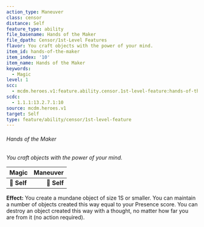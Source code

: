 ```yaml
---
action_type: Maneuver
class: censor
distance: Self
feature_type: ability
file_basename: Hands of the Maker
file_dpath: Censor/1st-Level Features
flavor: You craft objects with the power of your mind.
item_id: hands-of-the-maker
item_index: '10'
item_name: Hands of the Maker
keywords:
  - Magic
level: 1
scc:
  - mcdm.heroes.v1:feature.ability.censor.1st-level-feature:hands-of-the-maker
scdc:
  - 1.1.1:13.2.7.1:10
source: mcdm.heroes.v1
target: Self
type: feature/ability/censor/1st-level-feature
---
```


###### Hands of the Maker

*You craft objects with the power of your mind.*

| **Magic**   | **Maneuver** |
| ----------- | -----------: |
| **📏 Self** |  **🎯 Self** |

**Effect:** You create a mundane object of size 1S or smaller. You can maintain a number of objects created this way equal to your Presence score. You can destroy an object created this way with a thought, no matter how far you are from it (no action required).
